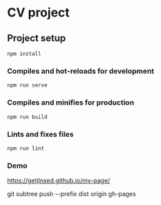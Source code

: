 # CV project

## Project setup

```
npm install
```

### Compiles and hot-reloads for development

```
npm run serve
```

### Compiles and minifies for production

```
npm run build
```

### Lints and fixes files

```
npm run lint
```

### Demo



https://getjlnxed.github.io/my-page/

git subtree push --prefix dist origin gh-pages
